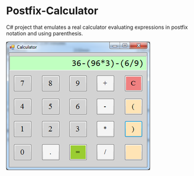 # Postfix-Calculator
C# project that emulates a real calculator evaluating expressions in postfix notation and using parenthesis.

![calculator image](calculator.png)
